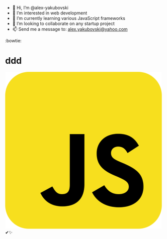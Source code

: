 - 👋 Hi, I’m @alex-yakubovski
- 👀 I’m interested in web development
- 🌱 I’m currently learning various JavaScript frameworks
- 💞️ I’m looking to collaborate on any startup project
- 📫 Send me a message to: alex.yakubovski@yahoo.com

<!---
alex-yakubovski/alex-yakubovski is a ✨ special ✨ repository because its `README.md` (this file) appears on your GitHub profile.
You can click the Preview link to take a look at your changes.
--->
:bowtie: <h1> ddd</h1>
![This is an image](js.svg)
✔✨
